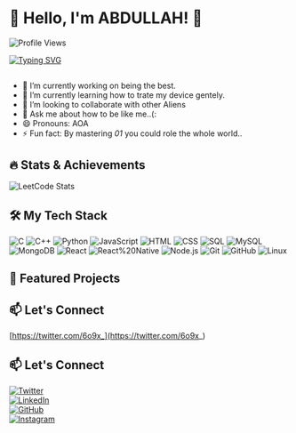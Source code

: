 #                            👋 Hello, I'm ABDULLAH! 🚀  
![Profile Views](https://komarev.com/ghpvc/?username=o6x9&color=blue)

[![Typing SVG](https://readme-typing-svg.herokuapp.com?font=Doto&pause=1000&color=523AFF&background=FFFFFF00&center=true&vCenter=true&random=true&width=435&lines=Code+Problem+Solver;Full+Stack+Builder;Backend+Specialist;Frontend+Developer;API+Integrator;Cloud+Enthusiast;Bug+Fixer;Agile+Practitioner;Database+Architect;Software+Creator;System+Designer;DevOps+Enthusiast;Web+Developer;UI%2FUX+Thinker;Performance+Optimizer;Scalability+Expert;App+Innovator;Tech+Visionary;JavaScript+Ninja;Python+Lover;Agile+Coder;Debugging+Master;Solution+Architect;Tech+Enthusiast;Code+Dreamer;Innovation+Driver;Code+Wizard;Full+Stack+Maker;Frontend+Builder;Backend+Guru;Open-Source+Fan;Technology+Advocate;Coding+Pioneer;System+Builder;Cloud+Developer;Testing+Automator;Data+Engineer;Code+Perfectionist;Continuous+Learner;Application+Developer)](https://git.io/typing-svg)
##
- 🔭 I’m currently working on being the best.
- 🌱 I’m currently learning how to trate my device gentely.
- 👯 I’m looking to collaborate with other Aliens
- 💬 Ask me about how to be like me..(:
- 😄 Pronouns: AOA
- ⚡ Fun fact: By mastering *01* you could role the whole world..

## 🔥 Stats & Achievements
![LeetCode Stats](https://leetcard.jacoblin.cool/6o9x_)



## 🛠 My Tech Stack  
![C](https://img.shields.io/badge/-C-black) ![C++](https://img.shields.io/badge/-C++-blue) ![Python](https://img.shields.io/badge/-Python-blue) ![JavaScript](https://img.shields.io/badge/-JavaScript-yellow) ![HTML](https://img.shields.io/badge/-HTML-orange) ![CSS](https://img.shields.io/badge/-CSS-blue) ![SQL](https://img.shields.io/badge/-SQL-blue) ![MySQL](https://img.shields.io/badge/-MySQL-blue) ![MongoDB](https://img.shields.io/badge/-MongoDB-green) ![React](https://img.shields.io/badge/-React-green) ![React%20Native](https://img.shields.io/badge/-React%20Native-blue) ![Node.js](https://img.shields.io/badge/-Node.js-green) ![Git](https://img.shields.io/badge/-Git-red) ![GitHub](https://img.shields.io/badge/-GitHub-black) ![Linux](https://img.shields.io/badge/-Linux-green)


## 🚀 Featured Projects


## 📫 Let's Connect
[https://twitter.com/6o9x_](https://twitter.com/6o9x_)
## 📫 Let's Connect  
[![Twitter](https://img.shields.io/badge/-Twitter-1DA1F2?style=for-the-badge&logo=twitter&logoColor=white)](https://twitter.com)  
[![LinkedIn](https://img.shields.io/badge/-LinkedIn-0A66C2?style=for-the-badge&logo=linkedin&logoColor=white)](https://www.linkedin.com)  
[![GitHub](https://img.shields.io/badge/-GitHub-181717?style=for-the-badge&logo=github&logoColor=white)](https://github.com)  
[![Instagram](https://img.shields.io/badge/-Instagram-E4405F?style=for-the-badge&logo=instagram&logoColor=white)](https://www.instagram.com)

